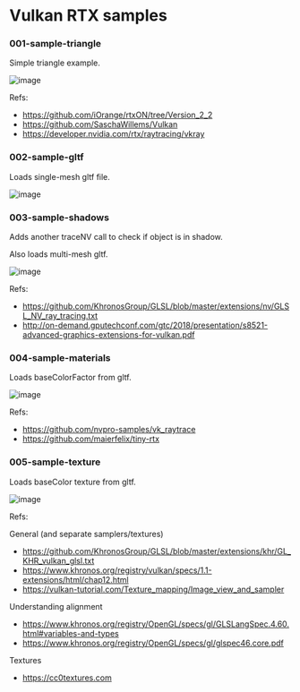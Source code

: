 # Vulkan RTX samples

### 001-sample-triangle

Simple triangle example.

![image](https://user-images.githubusercontent.com/4008312/71532764-d79a0200-28a9-11ea-80ac-7d80a7b21106.png)

Refs:
* https://github.com/iOrange/rtxON/tree/Version_2_2
* https://github.com/SaschaWillems/Vulkan
* https://developer.nvidia.com/rtx/raytracing/vkray


### 002-sample-gltf

Loads single-mesh gltf file.

![image](https://user-images.githubusercontent.com/4008312/71532798-fdbfa200-28a9-11ea-969d-45f0b62cb789.png)


### 003-sample-shadows

Adds another traceNV call to check if object is in shadow.

Also loads multi-mesh gltf.

![image](https://user-images.githubusercontent.com/4008312/71532851-4f682c80-28aa-11ea-8bb6-297177abed2b.png)

Refs:
* https://github.com/KhronosGroup/GLSL/blob/master/extensions/nv/GLSL_NV_ray_tracing.txt
* http://on-demand.gputechconf.com/gtc/2018/presentation/s8521-advanced-graphics-extensions-for-vulkan.pdf


### 004-sample-materials

Loads baseColorFactor from gltf.

![image](https://user-images.githubusercontent.com/4008312/71553072-9e52b680-29bd-11ea-80a4-24fb6354c16e.png)

Refs:
* https://github.com/nvpro-samples/vk_raytrace
* https://github.com/maierfelix/tiny-rtx


### 005-sample-texture

Loads baseColor texture from gltf.

![image](https://user-images.githubusercontent.com/4008312/71569766-48961100-2a86-11ea-95d0-27184f762d97.png)

Refs:

General (and separate samplers/textures)
- https://github.com/KhronosGroup/GLSL/blob/master/extensions/khr/GL_KHR_vulkan_glsl.txt
- https://www.khronos.org/registry/vulkan/specs/1.1-extensions/html/chap12.html
- https://vulkan-tutorial.com/Texture_mapping/Image_view_and_sampler

Understanding alignment
- https://www.khronos.org/registry/OpenGL/specs/gl/GLSLangSpec.4.60.html#variables-and-types
- https://www.khronos.org/registry/OpenGL/specs/gl/glspec46.core.pdf

Textures
- https://cc0textures.com
